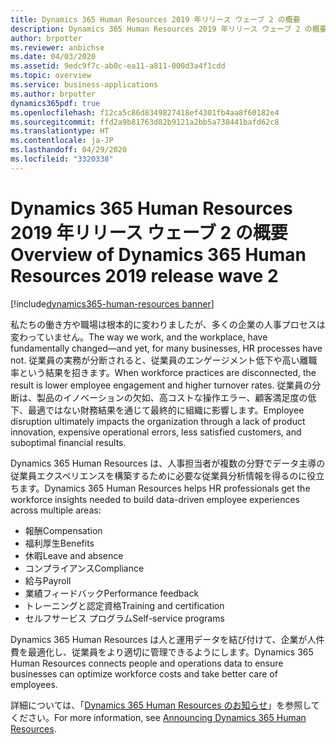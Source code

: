 ```yaml
---
title: Dynamics 365 Human Resources 2019 年リリース ウェーブ 2 の概要
description: Dynamics 365 Human Resources 2019 年リリース ウェーブ 2 の概要
author: brpotter
ms.reviewer: anbichse
ms.date: 04/03/2020
ms.assetid: 9edc9f7c-ab0c-ea11-a811-000d3a4f1cdd
ms.topic: overview
ms.service: business-applications
ms.author: brpotter
dynamics365pdf: true
ms.openlocfilehash: f12ca5c86d8349827418ef4301fb4aa8f60182e4
ms.sourcegitcommit: ffd2a9b81763d82b9121a2bb5a738441bafd62c8
ms.translationtype: HT
ms.contentlocale: ja-JP
ms.lasthandoff: 04/29/2020
ms.locfileid: "3320338"
---
```

# <a name="overview-of-dynamics-365-human-resources-2019-release-wave-2"></a><span data-ttu-id="a285d-103">Dynamics 365 Human Resources 2019 年リリース ウェーブ 2 の概要</span><span class="sxs-lookup"><span data-stu-id="a285d-103">Overview of Dynamics 365 Human Resources 2019 release wave 2</span></span>
[!include[dynamics365-human-resources banner](../includes/dynamics365-human-resources.md)]

<!--overview start-->
<span data-ttu-id="a285d-104">私たちの働き方や職場は根本的に変わりましたが、多くの企業の人事プロセスは変わっていません。</span><span class="sxs-lookup"><span data-stu-id="a285d-104">The way we work, and the workplace, have fundamentally changed—and yet, for many businesses, HR processes have not.</span></span> <span data-ttu-id="a285d-105">従業員の実務が分断されると、従業員のエンゲージメント低下や高い離職率という結果を招きます。</span><span class="sxs-lookup"><span data-stu-id="a285d-105">When workforce practices are disconnected, the result is lower employee engagement and higher turnover rates.</span></span> <span data-ttu-id="a285d-106">従業員の分断は、製品のイノベーションの欠如、高コストな操作エラー、顧客満足度の低下、最適ではない財務結果を通じて最終的に組織に影響します。</span><span class="sxs-lookup"><span data-stu-id="a285d-106">Employee disruption ultimately impacts the organization through a lack of product innovation, expensive operational errors, less satisfied customers, and suboptimal financial results.</span></span>
 
<span data-ttu-id="a285d-107">Dynamics 365 Human Resources は、人事担当者が複数の分野でデータ主導の従業員エクスペリエンスを構築するために必要な従業員分析情報を得るのに役立ちます。</span><span class="sxs-lookup"><span data-stu-id="a285d-107">Dynamics 365 Human Resources helps HR professionals get the workforce insights needed to build data-driven employee experiences across multiple areas:</span></span>

- <span data-ttu-id="a285d-108">報酬</span><span class="sxs-lookup"><span data-stu-id="a285d-108">Compensation</span></span>
- <span data-ttu-id="a285d-109">福利厚生</span><span class="sxs-lookup"><span data-stu-id="a285d-109">Benefits</span></span>
- <span data-ttu-id="a285d-110">休暇</span><span class="sxs-lookup"><span data-stu-id="a285d-110">Leave and absence</span></span>
- <span data-ttu-id="a285d-111">コンプライアンス</span><span class="sxs-lookup"><span data-stu-id="a285d-111">Compliance</span></span>
- <span data-ttu-id="a285d-112">給与</span><span class="sxs-lookup"><span data-stu-id="a285d-112">Payroll</span></span>
- <span data-ttu-id="a285d-113">業績フィードバック</span><span class="sxs-lookup"><span data-stu-id="a285d-113">Performance feedback</span></span>
- <span data-ttu-id="a285d-114">トレーニングと認定資格</span><span class="sxs-lookup"><span data-stu-id="a285d-114">Training and certification</span></span>
- <span data-ttu-id="a285d-115">セルフサービス プログラム</span><span class="sxs-lookup"><span data-stu-id="a285d-115">Self-service programs</span></span> 

<span data-ttu-id="a285d-116">Dynamics 365 Human Resources は人と運用データを結び付けて、企業が人件費を最適化し、従業員をより適切に管理できるようにします。</span><span class="sxs-lookup"><span data-stu-id="a285d-116">Dynamics 365 Human Resources connects people and operations data to ensure businesses can optimize workforce costs and take better care of employees.</span></span>

<span data-ttu-id="a285d-117">詳細については、「[Dynamics 365 Human Resources のお知らせ](https://go.microsoft.com/fwlink/?linkid=2112538)」を参照してください。</span><span class="sxs-lookup"><span data-stu-id="a285d-117">For more information, see [Announcing Dynamics 365 Human Resources](https://go.microsoft.com/fwlink/?linkid=2112538).</span></span>
<!--overview end-->

